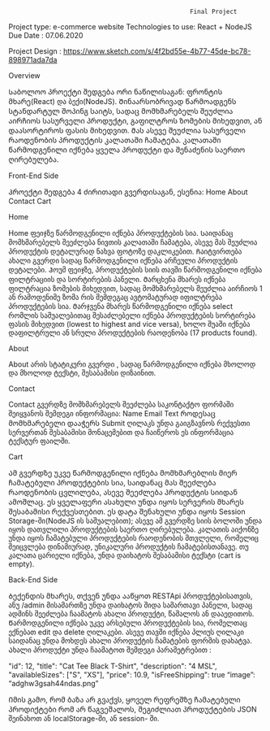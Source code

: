                                                       Final Project

  Project type: e-commerce website
  Technologies to use: React + NodeJS
  Due Date : 07.06.2020

  Project Design : https://www.sketch.com/s/4f2bd55e-4b77-45de-bc78-898971ada7da

  Overview
  
Საბოლოო პროექტი შედგება ორი ნაწილისაგან: ფრონტის მხარე(React) და ბექი(NodeJS).
Შინაარსობრივად წარმოადგენს სტანდარტულ შოპინგ საიტს, სადაც მომხმარებელს შეუძლია აირჩიოს სასურველი პროდუქტი, გაფილტროს ზომების მიხედვით, ან დაასორტიროს ფასის მიხედვით. Მას ასევე შეუძლია სასურველი რაოდენობის პროდუქტის კალათაში ჩამატება. კალათაში წარმოდგენილი იქნება ყველა პროდუქტი და შენაძენის საერთო ღირებულება.

  Front-End Side
  
Პროექტი შედგება 4 ძირითადი გვერდისაგან, ესენია: 
  Home
  About
  Contact 
  Cart

  Home
  
Home ფეიჯზე წარმოდგენილი იქნება პროდუქტების სია. Საიდანაც მომხმარებელს შეეძლება ნივთის კალათაში ჩამატება, ასევე მას შეუძლია პროდუქტის დეტალურად ნახვა ფოტოზე დაკლიკებით. Ჩაიტვირთება ახალი გვერდი სადაც წარმოდგენილი იქნება არჩეული პროდუქტის დეტალები.
Ჰოუმ ფეიჯზე, პროდუქტების სიის თავში წარმოდგენილი იქნება ფილტრაციის და სორტირების პანელი. Მარცხენა მხარეს იქნება ფილტრაცია ზომების მიხედვით, სადაც მომხმარებელს შეუძლია აირჩიოს 1 ან რამოდენიმე ზომა რის შემდეგაც ავტომატურად იფილტრება პროდუქტების სია. Მარჯვენა მხარეს წარმოდგენილი იქნება select რომლის საშუალებითაც შესაძლებელი იქნება პროდუქტების სორტირება ფასის მიხედვით (lowest to highest and vice versa), ხოლო შუაში იქნება დაფილტრული ან სრული პროდუქტების რაოდენობა (17 products found).

  About
  
About არის სტატიკური გვერდი , სადაც წარმოდგენილი იქნება მხოლოდ და მხოლოდ ტექსტი, შესაბამისი დიზაინით.

  Contact 
  
Contact გვერდზე მომხმარებელს შეეძლება საკონტაქტო ფორმაში შეიყვანოს შემდეგი ინფორმაცია: 
  Name
  Email
  Text 
Როდესაც მომხმარებელი დააჭერს Submit ღილაკს უნდა გაიგზავნოს რექვესთი სერვერთან შესაბამისი მონაცემებით და ჩაიწეროს ეს ინფორმაცია ტექსტურ ფაილში.

  Cart
  
Ამ გვერდზე უკვე წარმოდგენილი იქნება მომხმარებლის მიერ ჩამატებული პროდუქტების სია, საიდანაც მას შეეძლება რაოდენობის ცვლილება, ასევე შეეძლება პროდუქტის სიიდან ამოშლაც. ეს ყველაფერი ასახული უნდა იყოს სერვერის მხარეს შესაბამისი რექვესთებით. ეს დატა შენახული უნდა იყოს Session Storage-ში(NodeJS ის საშუალებით);
ასევე ამ გვერდზე სიის ბოლოში უნდა იყოს დათვლილი პროდუქტების საერთო ღირებულება. 
კალათის აიქონზე უნდა იყოს ჩამატებული პროდუქტების რაოდენობის მთვლელი, რომელიც შეიცვლება დინამიურად, უნიკალური პროდუქტის ჩამატებისთანავე. 
თუ კალათა ცარიელი იქნება, უნდა დაიხატოს შესაბამისი ტექსტი (cart is empty).

  Back-End Side
  
Ბექენდის მხარეს, თქვენ უნდა ააწყოთ RESTApi პროდუქტებისათვის, ანუ /admin მისამართზე უნდა დაიხატოს შიდა სამართავი პანელი, სადაც ადმინს შეეძლება ჩაამატოს ახალი პროდუქტი, წაშალოს ან დააედითოს. Წარმოდგენილი იქნება უკვე არსებული პროდუქტების სია, რომელთაც ექნებათ edit და delete ღილაკები. ასევე თავში იქნება პლიუს ღილაკი საიდანაც უნდა მოხდეს ახალი პროდუქტის ჩამატების ფორმის დახატვა. Ახალი პროდუქტი უნდა ჩაამატოთ შემდეგი პარამეტრებით :

"id": 12,
"title": "Cat Tee Black T-Shirt",
"description": "4 MSL",
"availableSizes": ["S", "XS"],
"price": 10.9,
"isFreeShipping": true
“image”: “adghw3gsah44ndas.png”

Იმის გამო, რომ ბაზა არ გვაქვს, ყოველ რეფრეშზე ჩამატებული პროდიქტები რომ არ წაგვეშალოს, შეგიძლიათ პროდუქტების JSON შეინახოთ ან localStorage-ში, ან session- ში.

